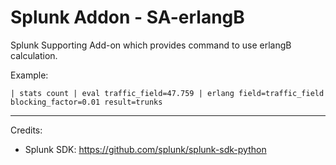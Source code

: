 # Splunk Addon - SA-erlangB
Splunk Supporting Add-on which provides command to use erlangB calculation. 

Example:

```| stats count | eval traffic_field=47.759 | erlang field=traffic_field blocking_factor=0.01 result=trunks```

---

Credits:

* Splunk SDK: https://github.com/splunk/splunk-sdk-python

